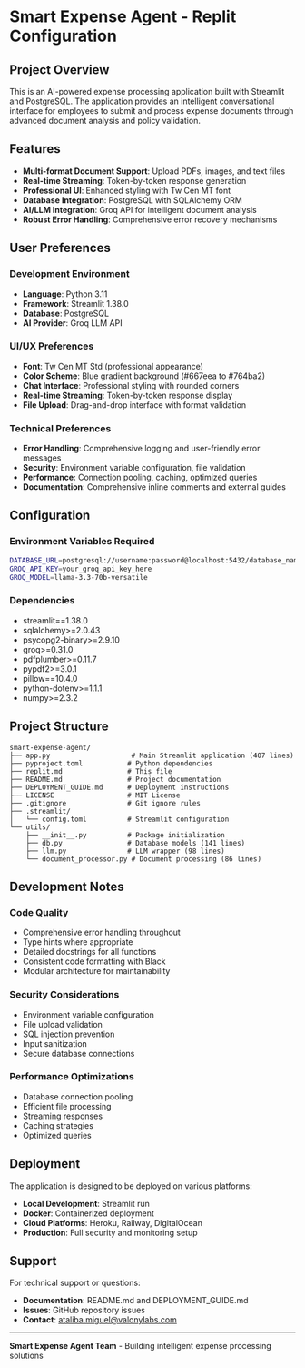 # Smart Expense Agent - Replit Configuration

## Project Overview

This is an AI-powered expense processing application built with Streamlit and PostgreSQL. The application provides an intelligent conversational interface for employees to submit and process expense documents through advanced document analysis and policy validation.

## Features

- **Multi-format Document Support**: Upload PDFs, images, and text files
- **Real-time Streaming**: Token-by-token response generation
- **Professional UI**: Enhanced styling with Tw Cen MT font
- **Database Integration**: PostgreSQL with SQLAlchemy ORM
- **AI/LLM Integration**: Groq API for intelligent document analysis
- **Robust Error Handling**: Comprehensive error recovery mechanisms

## User Preferences

### Development Environment
- **Language**: Python 3.11
- **Framework**: Streamlit 1.38.0
- **Database**: PostgreSQL
- **AI Provider**: Groq LLM API

### UI/UX Preferences
- **Font**: Tw Cen MT Std (professional appearance)
- **Color Scheme**: Blue gradient background (#667eea to #764ba2)
- **Chat Interface**: Professional styling with rounded corners
- **Real-time Streaming**: Token-by-token response display
- **File Upload**: Drag-and-drop interface with format validation

### Technical Preferences
- **Error Handling**: Comprehensive logging and user-friendly error messages
- **Security**: Environment variable configuration, file validation
- **Performance**: Connection pooling, caching, optimized queries
- **Documentation**: Comprehensive inline comments and external guides

## Configuration

### Environment Variables Required
```bash
DATABASE_URL=postgresql://username:password@localhost:5432/database_name
GROQ_API_KEY=your_groq_api_key_here
GROQ_MODEL=llama-3.3-70b-versatile
```

### Dependencies
- streamlit==1.38.0
- sqlalchemy>=2.0.43
- psycopg2-binary>=2.9.10
- groq>=0.31.0
- pdfplumber>=0.11.7
- pypdf2>=3.0.1
- pillow==10.4.0
- python-dotenv>=1.1.1
- numpy>=2.3.2

## Project Structure

```
smart-expense-agent/
├── app.py                    # Main Streamlit application (407 lines)
├── pyproject.toml           # Python dependencies
├── replit.md                # This file
├── README.md                # Project documentation
├── DEPLOYMENT_GUIDE.md      # Deployment instructions
├── LICENSE                  # MIT License
├── .gitignore               # Git ignore rules
├── .streamlit/
│   └── config.toml          # Streamlit configuration
└── utils/
    ├── __init__.py          # Package initialization
    ├── db.py                # Database models (141 lines)
    ├── llm.py               # LLM wrapper (98 lines)
    └── document_processor.py # Document processing (86 lines)
```

## Development Notes

### Code Quality
- Comprehensive error handling throughout
- Type hints where appropriate
- Detailed docstrings for all functions
- Consistent code formatting with Black
- Modular architecture for maintainability

### Security Considerations
- Environment variable configuration
- File upload validation
- SQL injection prevention
- Input sanitization
- Secure database connections

### Performance Optimizations
- Database connection pooling
- Efficient file processing
- Streaming responses
- Caching strategies
- Optimized queries

## Deployment

The application is designed to be deployed on various platforms:
- **Local Development**: Streamlit run
- **Docker**: Containerized deployment
- **Cloud Platforms**: Heroku, Railway, DigitalOcean
- **Production**: Full security and monitoring setup

## Support

For technical support or questions:
- **Documentation**: README.md and DEPLOYMENT_GUIDE.md
- **Issues**: GitHub repository issues
- **Contact**: ataliba.miguel@valonylabs.com

---

**Smart Expense Agent Team** - Building intelligent expense processing solutions
